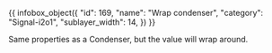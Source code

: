 {{ infobox_object({
	"id": 169,
	"name": "Wrap condenser",
	"category": "Signal-i2o1",
	"sublayer_width": 14,
}) }}

Same properties as a Condenser, but the value will wrap around.